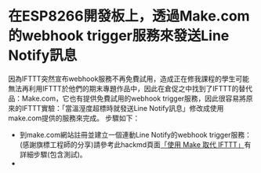 # 在ESP8266開發板上，透過Make.com的webhook trigger服務來發送Line Notify訊息
因為IFTTT突然宣布webhook服務不再免費試用，造成正在修我課程的學生可能無法再利用IFTTT於他們的期末專題作品中，因此在倉促之中找到了IFTTT的替代品：Make.com，它也有提供免費試用的webhook trigger服務，因此很容易將原來的IFTTT實驗：「當溫溼度超標時就發送Line Notify訊息」修改成使用make.com提供的服務來完成。
步驟如下：
* 到make.com網站註冊並建立一個連動Line Notify的webhook trigger服務：(感謝旗標工程師的分享)請參考此hackmd頁面[「使用 Make 取代 IFTTT」](https://hackmd.io/@flagmaker/HkvK0aMDp?utm_source=preview-mode&utm_medium=rec)有詳細步驟(包含測試)。
* 
